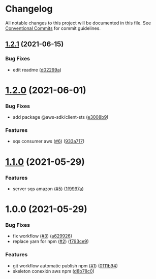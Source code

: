 # Changelog

All notable changes to this project will be documented in this file. See
[Conventional Commits](https://conventionalcommits.org) for commit guidelines.

## [1.2.1](https://github.com/EfrainGaray/nestjs-aws-sqs-npm/compare/v1.2.0...v1.2.1) (2021-06-15)


### Bug Fixes

* edit readme ([d02299a](https://github.com/EfrainGaray/nestjs-aws-sqs-npm/commit/d02299a1e787ea49ab37311359440c850a3d0293))

# [1.2.0](https://github.com/EfrainGaray/nestjs-aws-sqs-npm/compare/v1.1.0...v1.2.0) (2021-06-01)


### Bug Fixes

* add package @aws-sdk/client-sts ([e3008b9](https://github.com/EfrainGaray/nestjs-aws-sqs-npm/commit/e3008b9d3e75c999c2dd58ee10ff948896cafca6))


### Features

* sqs consumer aws  ([#6](https://github.com/EfrainGaray/nestjs-aws-sqs-npm/issues/6)) ([933a717](https://github.com/EfrainGaray/nestjs-aws-sqs-npm/commit/933a7172921f6577446e5a7829c0606712a5e460))

# [1.1.0](https://github.com/EfrainGaray/nestjs-aws-sqs-npm/compare/v1.0.0...v1.1.0) (2021-05-29)


### Features

* server sqs amazon ([#5](https://github.com/EfrainGaray/nestjs-aws-sqs-npm/issues/5)) ([1f9997a](https://github.com/EfrainGaray/nestjs-aws-sqs-npm/commit/1f9997a082c2ffe2f137ee584e06f8964fb93da3))

# 1.0.0 (2021-05-29)


### Bug Fixes

* fix workflow  ([#3](https://github.com/EfrainGaray/nestjs-aws-sqs-npm/issues/3)) ([a629926](https://github.com/EfrainGaray/nestjs-aws-sqs-npm/commit/a6299260dc623ce8b2350d76b5c373c716508ac1))
* replace yarn for npm ([#2](https://github.com/EfrainGaray/nestjs-aws-sqs-npm/issues/2)) ([f793ce9](https://github.com/EfrainGaray/nestjs-aws-sqs-npm/commit/f793ce9d63e204681a900a54c368e489cb52d440))


### Features

* git workflow automatic publish npm ([#1](https://github.com/EfrainGaray/nestjs-aws-sqs-npm/issues/1)) ([0111b94](https://github.com/EfrainGaray/nestjs-aws-sqs-npm/commit/0111b94df6c95e5f0a85057770d24bd016630873))
* skeleton conexión aws npm ([d8b78c0](https://github.com/EfrainGaray/nestjs-aws-sqs-npm/commit/d8b78c0aa1e014fd5a80ac7a82d40ebc0740f019))
